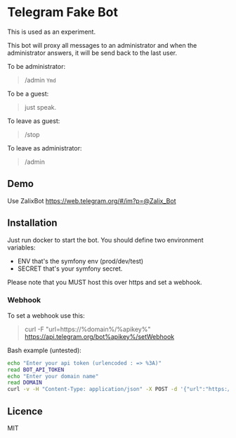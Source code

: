 # Telegram Fake Bot
 
This is used as an experiment.

This bot will proxy all messages to an administrator and when the administrator answers, it will be send back to the last user.

To be administrator:

 > /admin `Ymd`

To be a guest:
 
 > just speak. 

To leave as guest:
 
 > /stop
 
To leave as administrator:
  
 > /admin

## Demo
Use ZalixBot <https://web.telegram.org/#/im?p=@Zalix_Bot>

## Installation
Just run docker to start the bot. 
You should define two environment variables: 
- ENV that's the symfony env (prod/dev/test) 
- SECRET that's your symfony secret.

Please note that you MUST host this over https and set a webhook.

### Webhook
To set a webhook use this:

> curl -F "url=https://%domain%/%apikey%" https://api.telegram.org/bot%apikey%/setWebhook

Bash example (untested):
```bash
echo "Enter your api token (urlencoded : => %3A)"
read BOT_API_TOKEN
echo "Enter your domain name"
read DOMAIN
curl -v -H "Content-Type: application/json" -X POST -d '{"url":"https://$(echo $DOMAIN)/$(echo $BOT_API_TOKEN)"}' https://api.telegram.org/bot$(echo $BOT_API_TOKEN)/setwebhook
```

## Licence
MIT

